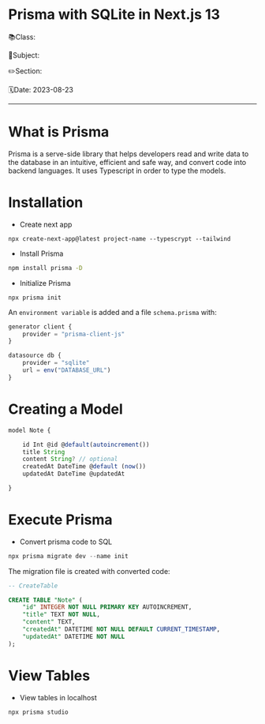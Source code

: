 # Prisma with SQLite in Next.js 13

📚Class: 

📘Subject: <a href="https://github.com/lamula21/cheat-sheets/blob/main/"></a>

✏️Section: 

🗓️Date: 2023-08-23

---

# What is Prisma

Prisma is a serve-side library that helps developers read and write data to the database in an intuitive, efficient and safe way, and convert code into backend languages. It uses Typescript in order to type the models.

# Installation
- Create next app
```
npx create-next-app@latest project-name --typescrypt --tailwind
```

- Install Prisma
```bash
npm install prisma -D
```

- Initialize Prisma
```
npx prisma init
```

An `environment variable` is added and a file `schema.prisma` with:

```js
generator client {
	provider = "prisma-client-js"
}

datasource db {
	provider = "sqlite"
	url = env("DATABASE_URL")
}
```


# Creating a Model

```js
model Note {

	id Int @id @default(autoincrement())
	title String
	content String? // optional
	createdAt DateTime @default (now())
	updatedAt DateTime @updatedAt

}
```

# Execute Prisma
- Convert prisma code to SQL
```js
npx prisma migrate dev --name init
```

The migration file is created with converted code:
```sql
-- CreateTable

CREATE TABLE "Note" (
	"id" INTEGER NOT NULL PRIMARY KEY AUTOINCREMENT,
	"title" TEXT NOT NULL,
	"content" TEXT,
	"createdAt" DATETIME NOT NULL DEFAULT CURRENT_TIMESTAMP,
	"updatedAt" DATETIME NOT NULL
);
```

# View Tables
- View tables in localhost
```bash
npx prisma studio
```
	